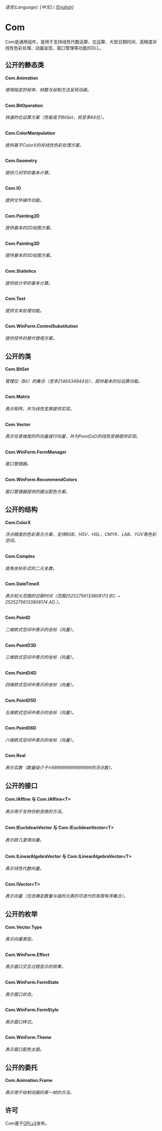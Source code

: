 ###### 语言\(Language\): \[中文\] / [\[English\]](README_1033.md)

# Com
Com是通用组件，是用于支持线性代数运算、位运算、大型日期时间、高精度非线性色彩处理、动画呈现、窗口管理等功能的DLL。

## 公开的静态类
#### Com.Animation
###### 使用指定的帧率、帧数与绘制方法呈现动画。
#### Com.BitOperation
###### 快速的位运算方案（性能高于BitSet，但至多64位）。
#### Com.ColorManipulation
###### 提供基于ColorX的非线性色彩处理方案。
#### Com.Geometry
###### 提供几何学的基本计算。
#### Com.IO
###### 提供文件操作功能。
#### Com.Painting2D
###### 提供基本的2D绘图方案。
#### Com.Painting3D
###### 提供基本的3D绘图方案。
#### Com.Statistics
###### 提供统计学的基本计算。
#### Com.Text
###### 提供文本处理功能。
#### Com.WinForm.ControlSubstitution
###### 提供控件的替代使用方案。

## 公开的类
#### Com.BitSet
###### 管理位（Bit）的集合（至多2146434944位），提供基本的位运算功能。
#### Com.Matrix
###### 表示矩阵，并为线性变换提供实现。
#### Com.Vector
###### 表示任意维度的列向量或行向量，并为PointDxD的线性变换提供实现。
#### Com.WinForm.FormManager
###### 窗口管理器。
#### Com.WinForm.RecommendColors
###### 窗口管理器提供的建议配色方案。

## 公开的结构
#### Com.ColorX
###### 浮点精度的色彩表示方案，支持RGB、HSV、HSL、CMYK、LAB、YUV等色彩空间。
#### Com.Complex
###### 直角坐标形式的二元复数。
#### Com.DateTimeX
###### 表示较大范围的日期时间（范围25252756133808173 BC. ~ 25252756133808174 AD.）。
#### Com.PointD
###### 二维欧式空间中表示的坐标（向量）。
#### Com.PointD3D
###### 三维欧式空间中表示的坐标（向量）。
#### Com.PointD4D
###### 四维欧式空间中表示的坐标（向量）。
#### Com.PointD5D
###### 五维欧式空间中表示的坐标（向量）。
#### Com.PointD6D
###### 六维欧式空间中表示的坐标（向量）。
#### Com.Real
###### 表示实数（数量级介于±999999999999999的浮点数）。

## 公开的接口
#### Com.IAffine 与 Com.IAffine\<T\>
###### 表示用于支持仿射变换的方法。
#### Com.IEuclideanVector 与 Com.IEuclideanVector\<T\>
###### 表示欧几里得向量。
#### Com.ILinearAlgebraVector 与 Com.ILinearAlgebraVector\<T\>
###### 表示线性代数向量。
#### Com.IVector\<T\>
###### 表示向量（包含确定数量与值的元素的可迭代的有限有序集合）。

## 公开的枚举
#### Com.Vector.Type
###### 表示向量类型。
#### Com.WinForm.Effect
###### 表示窗口交互过程显示的效果。
#### Com.WinForm.FormState
###### 表示窗口状态。
#### Com.WinForm.FormStyle
###### 表示窗口样式。
#### Com.WinForm.Theme
###### 表示窗口配色主题。

## 公开的委托
#### Com.Animation.Frame
###### 表示用于绘制动画的某一帧的方法。

## 许可
Com基于[GPLv3](Com/LicenseInfo/GPLv3.txt)发布。
